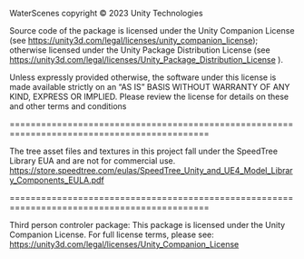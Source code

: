 WaterScenes copyright © 2023 Unity Technologies

Source code of the package is licensed under the Unity Companion License (see https://unity3d.com/legal/licenses/unity_companion_license); 
otherwise licensed under the Unity Package Distribution License (see https://unity3d.com/legal/licenses/Unity_Package_Distribution_License ).

Unless expressly provided otherwise, the software under this license is made available strictly on an “AS IS” BASIS WITHOUT WARRANTY OF ANY KIND, EXPRESS OR IMPLIED. Please review the license for details on these and other terms and conditions

============================================================================================

The tree asset files and textures in this project fall under the SpeedTree Library EUA and are not for commercial use.
https://store.speedtree.com/eulas/SpeedTree_Unity_and_UE4_Model_Library_Components_EULA.pdf

============================================================================================

Third person controler package:
This package is licensed under the Unity Companion License. 
For full license terms, please see: https://unity3d.com/legal/licenses/Unity_Companion_License
